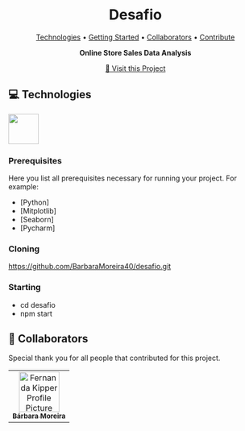 <h1 align="center" style="font-weight: bold;">Desafio</h1>

<p align="center">
 <a href="#tech">Technologies</a> • 
 <a href="#started">Getting Started</a> • 
  <a href="#colab">Collaborators</a> •
 <a href="#contribute">Contribute</a>
</p>

<p align="center">
    <b>Online Store Sales Data Analysis</b>
</p>

<p align="center">
     <a href="PROJECT__URL">📱 Visit this Project</a>
</p>

    
</p>

<h2 id="technologies">💻 Technologies</h2>


<img src="https://cdn.jsdelivr.net/gh/devicons/devicon@latest/icons/python/python-original-wordmark.svg" width="60px"/> 
   
 


<h3>Prerequisites</h3>

Here you list all prerequisites necessary for running your project. For example:

- [Python]
- [Mitplotlib]
- [Seaborn]
- [Pycharm]

<h3>Cloning</h3>

https://github.com/BarbaraMoreira40/desafio.git

<h3>Starting</h3>

- cd desafio
- npm start

<h2 id="colab">🤝 Collaborators</h2>

Special thank you for all people that contributed for this project.



<table>
  <tr>
    <td align="center">
      <a href="#">
        <img src="https://github.com/user-attachments/assets/8671fac6-0dbc-49ee-829c-8888ccf8597a" width="80px;" alt="Fernanda Kipper Profile Picture"/><br>
        <sub>
          <b>Bárbara Moreira</b>
        </sub>
      </a>
    </td>
  </tr>
</table>

